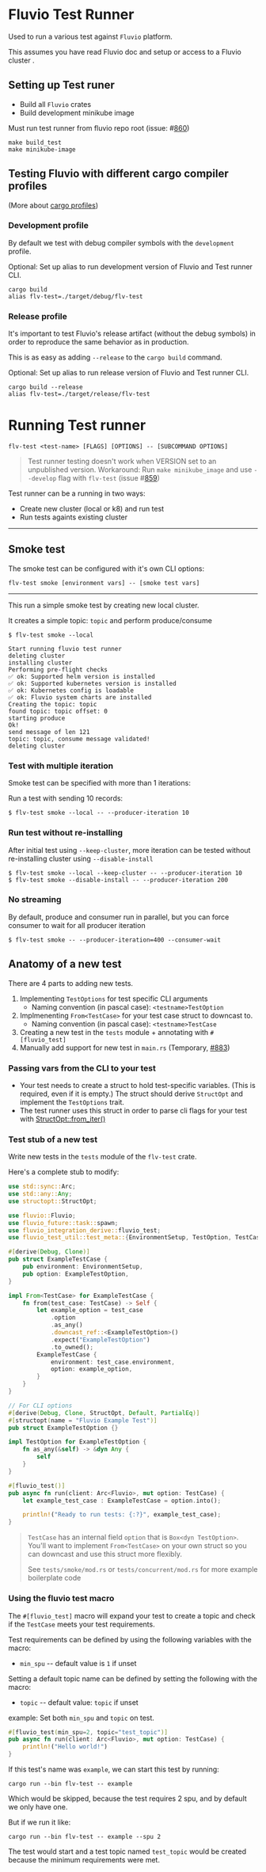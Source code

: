 # Fluvio Test Runner

Used to run a various test against `Fluvio` platform.

This assumes you have read Fluvio doc and setup or access to a Fluvio cluster .

## Setting up Test runer

* Build all `Fluvio` crates
* Build development minikube image

Must run test runner from fluvio repo root (issue: #[860](https://github.com/infinyon/fluvio/issues/860))

```
make build_test
make minikube-image
```

## Testing Fluvio with different cargo compiler profiles

(More about [cargo profiles](https://doc.rust-lang.org/cargo/reference/profiles.html))

### Development profile
By default we test with debug compiler symbols with the `development` profile.

Optional: Set up alias to run development version of Fluvio and Test runner CLI.

```
cargo build
alias flv-test=./target/debug/flv-test
```

### Release profile

It's important to test Fluvio's release artifact (without the debug symbols) in order to reproduce the same behavior as in production.

This is as easy as adding `--release` to the `cargo build` command.

Optional: Set up alias to run release version of Fluvio and Test runner CLI.

```
cargo build --release
alias flv-test=./target/release/flv-test
```

# Running Test runner

```
flv-test <test-name> [FLAGS] [OPTIONS] -- [SUBCOMMAND OPTIONS]

```

> Test runner testing doesn't work when VERSION set to an unpublished version. Workaround: Run `make minikube_image` and use `--develop` flag with `flv-test` (issue #[859](https://github.com/infinyon/fluvio/issues/859))


Test runner can be a running in two ways:
- Create new cluster (local or k8) and run test
- Run tests againts existing cluster

---
## Smoke test

The smoke test can be configured with it's own CLI options:

`flv-test smoke [environment vars] -- [smoke test vars]`


---

This run a simple smoke test by creating new local cluster.

It creates a simple topic: `topic` and perform produce/consume 

```
$ flv-test smoke --local

Start running fluvio test runner
deleting cluster
installing cluster
Performing pre-flight checks
✅ ok: Supported helm version is installed
✅ ok: Supported kubernetes version is installed
✅ ok: Kubernetes config is loadable
✅ ok: Fluvio system charts are installed
Creating the topic: topic
found topic: topic offset: 0
starting produce
Ok!
send message of len 121
topic: topic, consume message validated!
deleting cluster
```

### Test with multiple iteration

Smoke test can be specified with more than 1 iterations:

Run a test with sending 10 records:

```
$ flv-test smoke --local -- --producer-iteration 10
```

### Run test without re-installing

After initial test using `--keep-cluster`, more iteration can be tested without re-installing cluster using `--disable-install`

```
$ flv-test smoke --local --keep-cluster -- --producer-iteration 10
$ flv-test smoke --disable-install -- --producer-iteration 200
```

### No streaming

By default, produce and consumer run in parallel, but you can force consumer to wait for all producer iteration

```
$ flv-test smoke -- --producer-iteration=400 --consumer-wait
```

## Anatomy of a new test

There are 4 parts to adding new tests.
1. Implementing `TestOptions` for test specific CLI arguments
    - Naming convention (in pascal case): `<testname>TestOption`
2. Implmenenting `From<TestCase>` for your test case struct to downcast to.
    - Naming convention (in pascal case): `<testname>TestCase`
3. Creating a new test in the `tests` module + annotating with `#[fluvio_test]`
4. Manually add support for new test in `main.rs` (Temporary, [#883](https://github.com/infinyon/fluvio/issues/883)) 

### Passing vars from the CLI to your test

* Your test needs to create a struct to hold test-specific variables. (This is required, even if it is empty.) The struct should derive `StructOpt` and implement the `TestOptions` trait.
* The test runner uses this struct in order to parse cli flags for your test with [StructOpt::from_iter()](https://docs.rs/structopt/0.3.21/structopt/trait.StructOpt.html#method.from_iter)

### Test stub of a new test

Write new tests in the `tests` module of the `flv-test` crate. 

Here's a complete stub to modify:
```rust
use std::sync::Arc;
use std::any::Any;
use structopt::StructOpt;

use fluvio::Fluvio;
use fluvio_future::task::spawn;
use fluvio_integration_derive::fluvio_test;
use fluvio_test_util::test_meta::{EnvironmentSetup, TestOption, TestCase};

#[derive(Debug, Clone)]
pub struct ExampleTestCase {
    pub environment: EnvironmentSetup,
    pub option: ExampleTestOption,
}

impl From<TestCase> for ExampleTestCase {
    fn from(test_case: TestCase) -> Self {
        let example_option = test_case
            .option
            .as_any()
            .downcast_ref::<ExampleTestOption>()
            .expect("ExampleTestOption")
            .to_owned();
        ExampleTestCase {
            environment: test_case.environment,
            option: example_option,
        }
    }
}

// For CLI options
#[derive(Debug, Clone, StructOpt, Default, PartialEq)]
#[structopt(name = "Fluvio Example Test")]
pub struct ExampleTestOption {}

impl TestOption for ExampleTestOption {
    fn as_any(&self) -> &dyn Any {
        self
    }
}

#[fluvio_test()]
pub async fn run(client: Arc<Fluvio>, mut option: TestCase) {
    let example_test_case : ExampleTestCase = option.into();

    println!("Ready to run tests: {:?}", example_test_case);
}
```

> `TestCase` has an internal field `option` that is `Box<dyn TestOption>`. You'll want to implement `From<TestCase>` on your own struct so you can downcast and use this struct more flexibly.
> 
> See `tests/smoke/mod.rs` or `tests/concurrent/mod.rs` for more example boilerplate code

### Using the fluvio test macro
The `#[fluvio_test]` macro will expand your test to create a topic and check if the `TestCase` meets your test requirements.

Test requirements can be defined by using the following variables with the macro:
* `min_spu` -- default value is `1` if unset

Setting a default topic name can be defined by setting the following with the macro:
* `topic` -- default value: `topic` if unset

example: Set both `min_spu` and `topic` on test.

```rust
#[fluvio_test(min_spu=2, topic="test_topic")]
pub async fn run(client: Arc<Fluvio>, mut option: TestCase) {
    println!("Hello world!")
}
```

If this test's name was `example`, we can start this test by running:

`cargo run --bin flv-test -- example`

Which would be skipped, because the test requires 2 spu, and by default we only have one.

But if we run it like:

`cargo run --bin flv-test -- example --spu 2`

The test would start and a test topic named `test_topic` would be created because the minimum requirements were met.